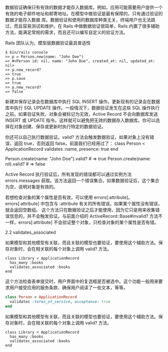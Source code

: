 数据验证确保只有有效的数据才能存入数据库。例如，应用可能需要用户提供一个有效的电子邮件地址和邮寄地址。在模型中做验证是最有保障的，只有通过验证的数据才能存入数据
库。数据验证和使用的数据库种类无关，终端用户也无法跳过，而且容易测试和维护。在 Rails 中做数据验证很简单，Rails 
内置了很多辅助方法，能满足常规的需求，而且还可以编写自定义的验证方法。

Rails 团队认为，模型层数据验证最具普适性

```
$ bin/rails console
>> p = Person.new(name: "John Doe")
=> #<Person id: nil, name: "John Doe", created_at: nil, updated_at: nil>
>> p.new_record?
=> true
>> p.save
=> true
>> p.new_record?
=> false
```

新建并保存记录会在数据库中执行 SQL INSERT 操作。更新现有的记录会在数据库中执行 SQL UPDATE 操作。一般情况下，数据验证发生在这些 SQL 
操作执行之前。如果验证失败，对象会被标记为无效，Active Record 不会向数据库发送 INSERT 或 UPDATE 
指令。这样就可以避免把无效的数据存入数据库。你可以选择在对象创建、保存或更新时执行特定的数据验证。

你还可以自己执行数据验证。valid? 方法会触发数据验证，如果对象上没有错误，返回 true，否则返回 false。前面我们已经用过了：
class Person < ApplicationRecord
  validates :name, presence: true
end
 
Person.create(name: "John Doe").valid? # => true
Person.create(name: nil).valid? # => false

Active Record 执行验证后，所有发现的错误都可以通过实例方法 errors.messages 
获取。该方法返回一个错误集合。如果数据验证后，这个集合为空，说明对象是有效的。

若想检查对象的某个属性是否有效，可以使用 errors[:attribute]。errors[:attribute] 中包含与 :attribute 
有关的所有错误。如果某个属性没有错误，就会返回空数组。
这个方法只在数据验证之后才能使用，因为它只是用来收集错误信息的，并不会触发验证。与前面介绍的 ActiveRecord::Base#invalid? 
方法不一样，errors[:attribute] 不会验证整个对象，只检查对象的某个属性是否有错。

2.2 validates_associated

如果模型和其他模型有关联，而且关联的模型也要验证，要使用这个辅助方法。保存对象时，会在相关联的每个对象上调用 valid? 方法。
```
class Library < ApplicationRecord
  has_many :books
  validates_associated :books
end
```

这个方法检查表单提交时，用户界面中的复选框是否被选中。这个功能一般用来要求用户接受应用的服务条款、确保用户阅读了一些文本，等等。
```ruby
class Person < ApplicationRecord
  validates :terms_of_service, acceptance: true
end
```

如果模型和其他模型有关联，而且关联的模型也要验证，要使用这个辅助方法。保存对象时，会在相关联的每个对象上调用 valid? 方法。
```
class Library < ApplicationRecord
  has_many :books
  validates_associated :books
end
```
